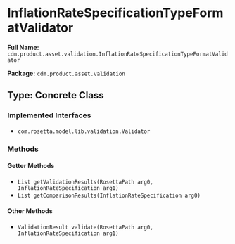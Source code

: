 # InflationRateSpecificationTypeFormatValidator

**Full Name:** `cdm.product.asset.validation.InflationRateSpecificationTypeFormatValidator`

**Package:** `cdm.product.asset.validation`

## Type: Concrete Class

### Implemented Interfaces

- `com.rosetta.model.lib.validation.Validator`

### Methods

#### Getter Methods

- `List getValidationResults(RosettaPath arg0, InflationRateSpecification arg1)`
- `List getComparisonResults(InflationRateSpecification arg0)`

#### Other Methods

- `ValidationResult validate(RosettaPath arg0, InflationRateSpecification arg1)`

